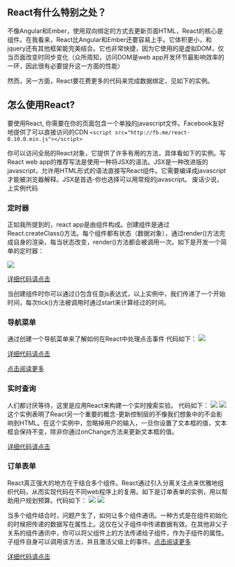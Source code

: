 ## React有什么特别之处？
不像Angular和Ember，使用双向绑定的方式去更新页面HTML，React的核心是组件。在我看来，React比Angular和Ember还要容易上手。它体积更小，和jquery还有其他框架能完美结合。它也非常快捷，因为它使用的是虚拟DOM，仅当页面改变时同步变化（众所周知，访问DOM是web app开发环节最影响效率的一环，因此很有必要提升这一方面的性能）

然而，另一方面，React要花费更多的代码来完成数据绑定，见如下的实例。

## 怎么使用React?
要使用React, 你需要在你的页面包含一个单独的javascript文件。Facebook友好地提供了可以直接访问的CDN
`<script src="http://fb.me/react-0.10.0.min.js"></script>`

你可以访问全局的React对象，它提供了许多有用的方法，具体看如下的实例。写React web app的推荐写法是使用一种将JSX的语法。JSX是一种改进版的javascript，允许用HTML形式的语法直接写React组件。它需要编译成javascript才能被浏览器解释。JSX是首选-你也选择可以用常规的javascript。
废话少说，上实例代码

### 定时器

 正如我所提到的，react app是由组件构成。创建组件是通过 React.createClass()方法。每个组件都有状态（数据对象），通过render()方法完成自身的渲染，每当状态改变，render()方法都会被调用一次。如下是开发一个简单的定时器：

![](http://i11.tietuku.com/e7f89e8ba241394d.png)

[详细代码请点击](http://codepen.io/edwinna/pen/BjEQpd)

当创建组件时你可以通过{}包含任意js表达式，以上实例中，我们传递了一个开始时间，每次tick()方法被调用时通过start来计算经过的时间。

### 导航菜单

通过创建一个导航菜单来了解如何在React中处理点击事件
代码如下：
![](http://i11.tietuku.com/fa01aec1c1c8b1e5.png)

[详细代码请点击](http://codepen.io/edwinna/pen/WrWRQP)

[点击阅读更多](http://facebook.github.io/react/docs/jsx-in-depth.html)

### 实时查询

人们都讨厌等待，这里是应用React来构建一个实时搜索实验。
代码如下：
![](http://i11.tietuku.com/237007abc52d8c4b.png)
![](http://i11.tietuku.com/49d4334122dcb381.png)
这个实例表明了React另一个重要的概念-更新控制层的不像我们想象中的不会影响到HTML。在这个实例中，忽略掉用户的输入，一旦你设置了文本框的值，文本框会保持不变，除非你通过onChange方法来更新文本框的值。

[详细代码请点击](http://codepen.io/edwinna/pen/zrXwKb)


### 订单表单

React真正强大的地方在于结合多个组件。React通过引入分离关注点来优雅地组织代码，从而实现代码在不同web程序上的复用。如下是订单表单的实例，用以帮助用户规划预算。代码如下：
![](http://i13.tietuku.com/e1df533f2d58424c.png)
![](http://i13.tietuku.com/e0cc6f861c43b6b0.png)

当多个组件结合时，问题产生了，如何让多个组件通讯。一种方式是在组件初始化的时候把传递的数据写在属性上。这仅在父子组件中传递数据有效。在其他非父子关系的组件通讯中，你可以将父组件上的方法传递给子组件，作为子组件的属性。子组件自身可以调用该方法，并且激活父级上的事件。[点击阅读更多](http://facebook.github.io/react/tips/communicate-between-components.html)

[详细代码请点击](http://codepen.io/edwinna/pen/KVYrbw?editors=0110)

